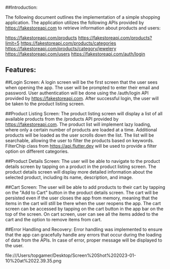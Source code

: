 ##Introduction:

The following document outlines the implementation of a simple shopping application. The application utilizes the following APIs provided by https://fakestoreapi.com to retrieve information about products and users:

https://fakestoreapi.com/products
https://fakestoreapi.com/products?limit=5
https://fakestoreapi.com/products/categories
https://fakestoreapi.com/products/category/jewelery
https://fakestoreapi.com/users
https://fakestoreapi.com/auth/login

## Features:

  ##Login Screen:
 A login screen will be the first screen that the user sees when opening the app. The user will be prompted to enter their email and password.
User authentication will be done using the /auth/login API provided by https://fakestoreapi.com.
After successful login, the user will be taken to the product listing screen.

 ##Product Listing Screen:
The product listing screen will display a list of all available products from the /products API provided by https://fakestoreapi.com.
The product list will implement lazy loading, where only a certain number of products are loaded at a time. Additional products will be loaded as the user scrolls down the list.
The list will be searchable, allowing the user to filter the products based on keywords.
FilterChip class from https://api.flutter.dev will be used to provide a filter option on different categories.

  ##Product Details Screen:
The user will be able to navigate to the product details screen by tapping on a product in the product listing screen.
The product details screen will display more detailed information about the selected product, including its name, description, and image.

  ##Cart Screen:
The user will be able to add products to their cart by tapping on the "Add to Cart" button in the product details screen.
The cart will be persisted even if the user closes the app from memory, meaning that the items in the cart will still be there when the user reopens the app.
The cart screen can be accessed by tapping on the cart button in the app bar on the top of the screen.
On cart screen, user can see all the items added to the cart and the option to remove items from cart.

 ##Error Handling and Recovery:
Error handling was implemented to ensure that the app can gracefully handle any errors that occur during the loading of data from the APIs.
In case of error, proper message will be displayed to the user.

file:///Users/topgamer/Desktop/Screen%20Shot%202023-01-10%20at%2022.39.35.png

